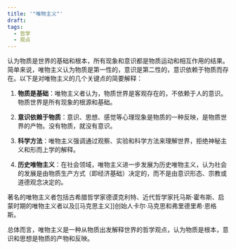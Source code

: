 ```yaml
---
title: '"唯物主义"'
draft: 
tags:
  - 哲学
  - 观点
---
```

认为物质是世界的基础和根本，所有现象和意识都是物质运动和相互作用的结果。简单来说，唯物主义认为物质是第一性的，意识是第二性的，意识依赖于物质而存在。以下是对唯物主义的几个关键点的简要解释：

1. **物质是基础**：唯物主义者认为，物质世界是客观存在的，不依赖于人的意识。物质世界是所有现象的根源和基础。
    
2. **意识依赖于物质**：意识、思想、感觉等心理现象是物质的一种反映，是物质世界的产物。没有物质，就没有意识。
    
3. **科学方法**：唯物主义强调通过观察、实验和科学方法来理解世界，拒绝神秘主义和形而上学的解释。
    
4. **历史唯物主义**：在社会领域，唯物主义进一步发展为历史唯物主义，认为社会的发展是由物质生产方式（即经济基础）决定的，而不是由意识形态、宗教或道德观念决定的。
    

著名的唯物主义者包括古希腊哲学家德谟克利特、近代哲学家托马斯·霍布斯、启蒙时期的唯物主义者以及[[马克思主义]]创始人卡尔·马克思和弗里德里希·恩格斯。

总体而言，唯物主义是一种从物质出发解释世界的哲学观点，认为物质是根本，意识和思想是物质的产物和反映。

